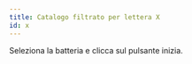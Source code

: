 ```yaml
---
title: Catalogo filtrato per lettera X
id: x
---
```

Seleziona la batteria e clicca sul pulsante inizia.